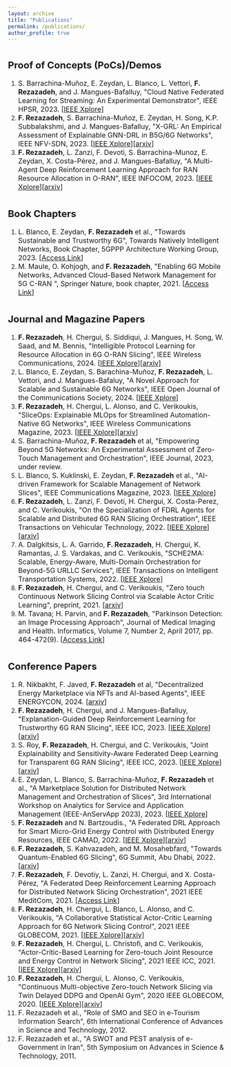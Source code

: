 ```yaml
---
layout: archive
title: "Publications"
permalink: /publications/
author_profile: true
---
```

<div style="margin-top: 35px;"></div>

<span style="font-size: 22px;">Proof of Concepts (PoCs)/Demos</span>
======
1. <span style="font-size: 16px;">S. Barrachina-Muñoz, E. Zeydan, L. Blanco, L. Vettori, **F. Rezazadeh**, and J. Mangues-Bafalluy, "Cloud Native Federated Learning for Streaming: An Experimental Demonstrator", IEEE HPSR, 2023. [[IEEE Xplore](https://ieeexplore.ieee.org/document/10147920)]</span>
1. <span style="font-size: 16px;">**F. Rezazadeh**, S. Barrachina-Muñoz, E. Zeydan, H. Song, K.P. Subbalakshmi, and J. Mangues-Bafalluy, "X-GRL: An Empirical Assessment of Explainable GNN-DRL in B5G/6G Networks", IEEE NFV-SDN, 2023. [[IEEE Xplore](https://ieeexplore.ieee.org/abstract/document/10329778/authors)][[arxiv](https://arxiv.org/abs/2311.08798)]</span>
1. <span style="font-size: 16px;">**F. Rezazadeh**, L. Zanzi, F. Devoti, S. Barrachina-Munoz, E. Zeydan, X. Costa-Pérez, and J. Mangues-Bafalluy, "A Multi-Agent Deep Reinforcement Learning Approach for RAN Resource Allocation in O-RAN", IEEE INFOCOM, 2023. [[IEEE Xplore](https://ieeexplore.ieee.org/document/10226154)][[arxiv](https://arxiv.org/abs/2307.02414)]</span>
<div style="margin-top: 35px;"></div>

<span style="font-size: 22px;">Book Chapters</span>
======
1. <span style="font-size: 16px;">L. Blanco, E. Zeydan, **F. Rezazadeh** et al., "Towards Sustainable and Trustworthy 6G", Towards Natively Intelligent Networks, Book Chapter, 5GPPP Architecture Working Group, 2023. [[Access Link](https://www.nowpublishers.com/article/BookDetails/9781638282389)]</span>
1. <span style="font-size: 16px;">M. Maule, O. Kohjogh, and **F. Rezazadeh**, "Enabling 6G Mobile Networks, Advanced Cloud-Based Network Management for 5G C-RAN ", Springer Nature, book chapter, 2021. [[Access Link](https://link.springer.com/book/10.1007/978-3-030-74648-3)]</span>
<div style="margin-top: 35px;"></div>

<span style="font-size: 22px;">Journal and Magazine Papers</span>
======
1. <span style="font-size: 16px;">**F. Rezazadeh**, H. Chergui, S. Siddiqui, J. Mangues, H. Song, W. Saad, and M. Bennis, "Intelligible Protocol Learning for Resource Allocation in 6G O-RAN Slicing", IEEE Wireless Communications, 2024. [[IEEE Xplore](https://ieeexplore.ieee.org)][[arxiv](https://arxiv.org/abs/2312.07362)]</span>
1. <span style="font-size: 16px;">L. Blanco, E. Zeydan, S. Barachina-Muñoz, **F. Rezazadeh**, L. Vettori, and J. Mangues-Bafaluy, "A Novel Approach for Scalable and Sustainable 6G Networks", IEEE Open Journal of the Communications Society, 2024. [[IEEE Xplore](https://ieeexplore.ieee.org/document/10457850)]</span>
1. <span style="font-size: 16px;">**F. Rezazadeh**, H. Chergui, L. Alonso, and C. Verikoukis, "SliceOps: Explainable MLOps for Streamlined Automation-Native 6G Networks", IEEE Wireless Communications Magazine, 2023. [[IEEE Xplore](https://ieeexplore.ieee.org)][[arxiv](https://arxiv.org/abs/2307.01658)]</span>
1. <span style="font-size: 16px;">S. Barrachina-Muñoz, **F. Rezazadeh** et al, "Empowering Beyond 5G Networks: An Experimental Assessment of Zero-Touch Management and Orchestration", IEEE Journal, 2023, under review.</span>
1. <span style="font-size: 16px;">L. Blanco, S. Kuklinski, E. Zeydan, **F. Rezazadeh** et al., "AI-driven Framework for Scalable Management of Network Slices", IEEE Communications Magazine, 2023. [[IEEE Xplore](https://ieeexplore.ieee.org/document/10328194)]</span>
1. <span style="font-size: 16px;">**F. Rezazadeh**, L. Zanzi, F. Devoti, H. Chergui, X. Costa-Perez, and C. Verikoukis, "On the Specialization of FDRL Agents for Scalable and Distributed 6G RAN Slicing Orchestration", IEEE Transactions on Vehicular Technology, 2022. [[IEEE Xplore](https://ieeexplore.ieee.org/document/9933014)][[arxiv](https://arxiv.org/abs/2211.03088)]</span>
1. <span style="font-size: 16px;">A. Dalgkitsis, L. A. Garrido, **F. Rezazadeh**, H. Chergui, K. Ramantas, J. S. Vardakas, and C. Verikoukis, "SCHE2MA: Scalable, Energy-Aware, Multi-Domain Orchestration for Beyond-5G URLLC Services", IEEE Transactions on Intelligent Transportation Systems, 2022. [[IEEE Xplore](https://ieeexplore.ieee.org/document/9875038)]</span>
1. <span style="font-size: 16px;">**F. Rezazadeh**, H. Chergui, and C. Verikoukis, "Zero touch Continuous Network Slicing Control via Scalable Actor Critic Learning", preprint, 2021. [[arxiv](https://arxiv.org/abs/2101.06654)]</span>
1. <span style="font-size: 16px;">M. Tavana; H. Parvin, and **F. Rezazadeh**, "Parkinson Detection: an Image Processing Approach", Journal of Medical Imaging and Health. Informatics, Volume 7, Number 2, April 2017, pp. 464-472(9). [[Access Link](https://www.ingentaconnect.com/contentone/asp/jmihi/2017/00000007/00000002/art00024?crawler=true&mimetype=application/pdf)]</span>
<div style="margin-top: 35px;"></div>

<span style="font-size: 22px;">Conference Papers</span>
======
1. <span style="font-size: 16px;">R. Nikbakht, F. Javed, **F. Rezazadeh** et al, "Decentralized Energy Marketplace via NFTs and AI-based Agents", IEEE ENERGYCON, 2024. [[arxiv](https://arxiv.org/abs/2311.10406)]</span>
1. <span style="font-size: 16px;">**F. Rezazadeh**, H. Chergui, and J. Mangues-Bafalluy, "Explanation-Guided Deep Reinforcement Learning for Trustworthy 6G RAN Slicing", IEEE ICC, 2023. [[IEEE Xplore](https://ieeexplore.ieee.org/document/10283684)][[arxiv](https://arxiv.org/abs/2303.15000)]</span>
1. <span style="font-size: 16px;">S. Roy, **F. Rezazadeh**, H. Chergui, and C. Verikoukis, "Joint Explainability and Sensitivity-Aware Federated Deep Learning for Transparent 6G RAN Slicing", IEEE ICC, 2023. [[IEEE Xplore](https://ieeexplore.ieee.org/document/10279790)][[arxiv](https://arxiv.org/abs/2309.13325)]</span>
1. <span style="font-size: 16px;">E. Zeydan, L. Blanco, S. Barrachina-Muñoz, **F. Rezazadeh** et al., "A Marketplace Solution for Distributed Network Management and Orchestration of Slices", 3rd International Workshop on Analytics for Service and Application Management (IEEE-AnServApp 2023), 2023. [[IEEE Xplore](https://ieeexplore.ieee.org/document/10327832)]</span>
1. <span style="font-size: 16px;">**F. Rezazadeh** and N. Bartzoudis., "A Federated DRL Approach for Smart Micro-Grid Energy Control with Distributed Energy Resources, IEEE CAMAD, 2022. [[IEEE Xplore](https://ieeexplore.ieee.org/document/9966919)][[arxiv](https://arxiv.org/abs/2211.03430)]</span>
1. <span style="font-size: 16px;">**F. Rezazadeh**, S. Kahvazadeh, and M. Mosahebfard, "Towards Quantum-Enabled 6G Slicing", 6G Summit, Abu Dhabi, 2022. [[arxiv](https://arxiv.org/abs/2212.11755)]</span>
1. <span style="font-size: 16px;">**F. Rezazadeh**, F. Devotiy, L. Zanzi, H. Chergui, and X. Costa-Pérez, "A Federated Deep Reinforcement Learning Approach for Distributed Network Slicing Orchestration", 2021 IEEE MeditCom, 2021. [[Access Link](https://zenodo.org/records/6482484)]</span>
1. <span style="font-size: 16px;">**F. Rezazadeh**, H. Chergui, L. Blanco, L. Alonso, and C. Verikoukis, "A Collaborative Statistical Actor-Critic Learning Approach for 6G Network Slicing Control", 2021 IEEE GLOBECOM, 2021. [[IEEE Xplore](https://ieeexplore.ieee.org/document/9685218)][[arxiv](https://arxiv.org/abs/2201.08990)]</span>
1. <span style="font-size: 16px;">**F. Rezazadeh**, H. Chergui, L. Christofi, and C. Verikoukis, "Actor-Critic-Based Learning for Zero-touch Joint Resource and Energy Control in Network Slicing", 2021 IEEE ICC, 2021. [[IEEE Xplore](https://ieeexplore.ieee.org/document/9500265)][[arxiv](https://arxiv.org/abs/2201.08985)]</span>
1. <span style="font-size: 16px;">**F. Rezazadeh**, H. Chergui, L. Alonso, C. Verikoukis, "Continuous Multi-objective Zero-touch Network Slicing via Twin Delayed DDPG and OpenAI Gym", 2020 IEEE GLOBECOM, 2020. [[IEEE Xplore](https://ieeexplore.ieee.org/document/9322237)][[arxiv](https://arxiv.org/abs/2101.06617)]</span>
1. <span style="font-size: 16px;">F. Rezazadeh et al., "Role of SMO and SEO in e-Tourism Information Search", 6th International Conference of Advances in Science and Technology, 2012.<span>
1. <span style="font-size: 16px;">F. Rezazadeh et al., "A SWOT and PEST analysis of e-Government in Iran", 5th Symposium on Advances in Science & Technology, 2011.<span>